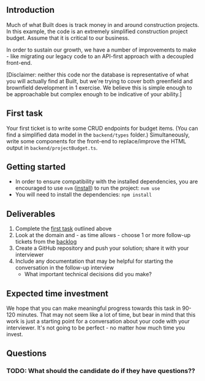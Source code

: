 ## Introduction

Much of what Built does is track money in and around construction projects. In this example, the code is an extremely simplified construction project budget. Assume that it is critical to our business.

In order to sustain our growth, we have a number of improvements to make - like migrating our legacy code to an API-first approach with a decoupled front-end.

[Disclaimer: neither this code nor the database is representative of what you will actually find at Built, but we're trying to cover both greenfield and brownfield development in 1 exercise. We believe this is simple enough to be approachable but complex enough to be indicative of your ability.]

## First task

Your first ticket is to write some CRUD endpoints for budget items. (You can find a simplified data model in the `backend/types` folder.) Simultaneously, write some components for the front-end to replace/improve the HTML output in `backend/projectBudget.ts`.

## Getting started

- In order to ensure compatibility with the installed dependencies, you are encouraged to use `nvm` ([install](https://github.com/nvm-sh/nvm#node-version-manager---)) to run the project: `nvm use`
- You will need to install the dependencies: `npm install`

## Deliverables

1. Complete the [first task](#first-task) outlined above
1. Look at the domain and - as time allows - choose 1 or more follow-up tickets from the [backlog](backlog.md)
1. Create a GitHub repository and push your solution; share it with your interviewer
1. Include any documentation that may be helpful for starting the conversation in the follow-up interview
    - What important technical decisions did you make?

## Expected time investment

We hope that you can make meaningful progress towards this task in 90-120 minutes. That may not seem like a lot of time, but bear in mind that this work is just a starting point for a conversation about your code with your interviewer. It's not going to be perfect - no matter how much time you invest.

## Questions

### TODO: What should the candidate do if they have questions??
